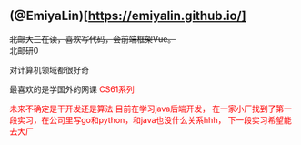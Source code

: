 ## (@EmiyaLin)[https://emiyalin.github.io/]
~~北邮大三在读，喜欢写代码，会前端框架Vue。~~ <br/>
北邮研0

对计算机领域都很好奇

最喜欢的是学国外的网课 <font color=red>CS61系列<font/>

~~未来不确定是干开发还是算法~~
目前在学习java后端开发，
在一家小厂找到了第一段实习，在公司里写go和python，和java也没什么关系hhh，
下一段实习希望能去大厂
